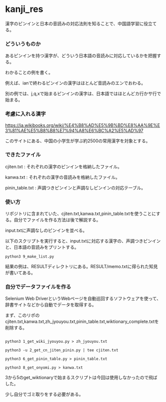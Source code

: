 # kanji_res
漢字のピンインと日本の音読みの対応法則を知ることで、中国語学習に役立てる。

### どういうものか

あるピンインを持つ漢字が、どういう日本語の音読みに対応しているかを把握する。

わかることの例を書く。

例えば、ianで終わるピンインの漢字はほとんど音読みのエンでおわる。

別の例では、j,q,xで始まるピンインの漢字は、日本語ではほとんどカ行かサ行で始まる。

### 考慮に入れる漢字

https://ja.wikibooks.org/wiki/%E4%B8%AD%E5%9B%BD%E8%AA%9E%E3%81%AE%E5%B8%B8%E7%94%A8%E6%BC%A2%E5%AD%97

このサイトにある、中国の小学生が学ぶ約2500の常用漢字を対象とする。

### できたファイル

cjiten.txt : それぞれの漢字のピンインを格納したファイル。

kanwa.txt : それぞれの漢字の音読みを格納したファイル。

pinin_table.txt : 声調つきピンインと声調なしピンインの対応テーブル。

### 使い方

リポジトリに含まれていた、cjiten.txt,kanwa.txt,pinin_table.txtを使うことにする。自分でファイルを作る方法は後で解説する。

input.txtに声調なしのピンインを並べる。

以下のスクリプトを実行すると、input.txtに対応する漢字の、声調つきピンインと、日本語の音読みをプリントする。

```
python3 9_make_list.py
```

結果の例は、RESULTディレクトリにある。RESULT/memo.txtに得られた知見が書いてある。

### 自分でデータファイルを作る

Selenium Web DriverというWebページを自動巡回するソフトウェアを使って、辞書サイトなどから自動でデータを取得する。

まず、このリポのcjiten.txt,kanwa.txt,zh_jyouyou.txt,pinin_table.txt,wiktionary_complete.txtを削除する。

```

python3 1_get_wiki_jyouyou.py > zh_jyouyou.txt

python3 -u 2_get_cn_jiten_pinin.py | tee cjiten.txt

python3 6_get_pinin_table.py > pinin_table.txt

python3 8_get_onyomi.py > kanwa.txt

```

3から5のget_wiktionaryで始まるスクリプトは今回は使用しなかったので飛ばした。

少し自分でゴミ取りをする必要がある。
